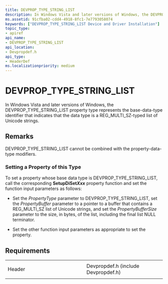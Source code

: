 ```yaml
---
title: DEVPROP_TYPE_STRING_LIST
description: In Windows Vista and later versions of Windows, the DEVPROP_TYPE_STRING_LIST property type represents the base-data-type identifier that indicates that the data type is a REG_MULTI_SZ-typed list of Unicode strings.
ms.assetid: 91cfba02-cdd4-4918-8fc1-7e7793058074
keywords: ["DEVPROP_TYPE_STRING_LIST Device and Driver Installation"]
topic_type:
- apiref
api_name:
- DEVPROP_TYPE_STRING_LIST
api_location:
- Devpropdef.h
api_type:
- HeaderDef
ms.localizationpriority: medium
---
```


# DEVPROP_TYPE_STRING_LIST


In Windows Vista and later versions of Windows, the DEVPROP_TYPE_STRING_LIST property type represents the base-data-type identifier that indicates that the data type is a REG_MULTI_SZ-typed list of Unicode strings.

Remarks
-------

DEVPROP_TYPE_STRING_LIST cannot be combined with the property-data-type modifiers.

### Setting a Property of this Type

To set a property whose base data type is DEVPROP_TYPE_STRING_LIST, call the corresponding **SetupDiSet*Xxx*** property function and set the function input parameters as follows:

-   Set the *PropertyType* parameter to DEVPROP_TYPE_STRING_LIST, set the *PropertyBuffer* parameter to a pointer to a buffer that contains a REG_MULTI_SZ list of Unicode strings, and set the *PropertyBufferSize* parameter to the size, in bytes, of the list, including the final list NULL terminator.

-   Set the other function input parameters as appropriate to set the property.

Requirements
------------

<table>
<colgroup>
<col width="50%" />
<col width="50%" />
</colgroup>
<tbody>
<tr class="odd">
<td align="left"><p>Header</p></td>
<td align="left">Devpropdef.h (include Devpropdef.h)</td>
</tr>
</tbody>
</table>

 

 





